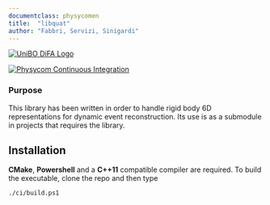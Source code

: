 ```yaml
---
documentclass: physycomen
title:  "libquat"
author: "Fabbri, Servizi, Sinigardi"
---
```


[![UniBO DiFA Logo](https://cdn.rawgit.com/physycom/templates/697b327d/logo_unibo.png)](http://www.physycom.unibo.it)

[![Physycom Continuous Integration](https://github.com/physycom/libquat/actions/workflows/ccpp.yml/badge.svg)](https://github.com/physycom/libquat/actions/workflows/ccpp.yml)

### Purpose

This library has been written in order to handle rigid body 6D representations for dynamic event reconstruction. Its use is as a submodule in projects that requires the library.

## Installation

**CMake**, **Powershell** and a **C++11** compatible compiler are required. To build the executable, clone the repo and then type  

```pwsh
./ci/build.ps1
```
